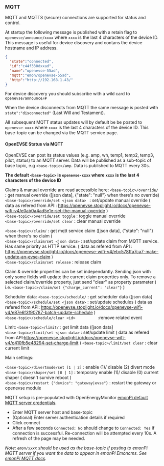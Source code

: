 ### MQTT

MQTT and MQTTS (secure) connections are supported for status and control.

At startup the following message is published with a retain flag to `openevse/announce/xxxx` where `xxxx` is the last 4 characters of the device ID. This message is useful for device discovery and contans the device hostname and IP address.

```json
{
  "state":"connected",
  "id":"c44f330dxxad",
  "name":"openevse-55ad",
  "mqtt":"emon/openevse-55ad",
  "http":"http://192.168.1.43/"
}
```

For device discovery you should subscribe with a wild card to `openevse/announce/#`

When the device disconnects from MQTT the same message is posted with `state":"disconnected"` (Last Will and Testament).

All subsequent MQTT status updates will by default be be posted to `openevse-xxxx` where `xxxx` is the last 4 characters of the device ID. This base-topic can be changed via the MQTT service page.

#### OpenEVSE Status via MQTT

OpenEVSE can post its status values (e.g. amp, wh, temp1, temp2, temp3, pilot, status) to an MQTT server. Data will be published as a sub-topic of base topic, e.g `<base-topic>/amp`. Data is published to MQTT every 30s.

**The default `<base-topic>` is `openevse-xxxx` where `xxxx` is the last 4 characters of the device ID**

Claims & manual override are read accessible here:
`<base-topic>/override/`                    : get manual override ([json data], {"state": "null"} when there's no override)  
`<base-topic>/override/set <json data> `    : set/update manual override ( data as refered from API : https://openevse.stoplight.io/docs/openevse-wifi-v4/e0ab0a4ad5e1e-set-the-manual-override )  
`<base-topic>/override/set toggle`          : toggle manual override  
`<base-topic>/override/set clear`           : clear manual override  

`<base-topic>/claim/`                       : get mqtt service claim ([json data], {"state": "null"} when there's no claim )  
`<base-topic>/claim/set <json data>`        : set/update claim from MQTT service. Has same priority as HTTP service. ( data as refered from API : https://openevse.stoplight.io/docs/openevse-wifi-v4/ebc578ffa7ca7-make-update-an-evse-claim )  
`<base-topic>/claim/set release`            : release claim  

Claim & override properties can be set independantly. Sending json with only some fields will update the current claim properties only. 
To remove a selected claim/override property, just send "clear" as property parameter  ( i.e. `<base-topic>/claim/set {"charge_current": "clear"}` )

Scheduler data:
`<base-topic>/schedule/`    				: get scheduler data ([json data]  
`<base-topic>/schedule/set <json data>`	: set/update schedules ( data as refered from API: https://openevse.stoplight.io/docs/openevse-wifi-v4/e87e6f3f90787-batch-update-schedule )  
`<base-topic>/schedule/clear <id>          :`remove related event  

Limit:
`<base-topic>/limit/`    				: get limit data ([json data]  
`<base-topic>/limit/set <json data>`	: set/update limit ( data as refered from API:https://openevse.stoplight.io/docs/openevse-wifi-v4/c410fb5e48294-set-charge-limit )
`<base-topic>/limit/set clear`	: clear current limit

Main settings:

`<base-topic>/divertmode/set [1 | 2]`   : enable (1)/ disable (2) divert mode  
`<base-topic>/shaper/set [0 | 1]`       : temporary enable (1)/ disable (0) current shaper ( doesn't survive reboot )  
`<base-topic>/restart {"device": "gateway|evse"}` : restart the gateway or openevse module



MQTT setup is pre-populated with OpenEnergyMonitor [emonPi default MQTT server credentials](https://guide.openenergymonitor.org/technical/credentials/#mqtt).

* Enter MQTT server host and base-topic
* (Optional) Enter server authentication details if required
* Click connect
* After a few seconds `Connected: No` should change to `Connected: Yes` if connection is successful. Re-connection will be attempted every 10s. A refresh of the page may be needed.

*Note: `emon/xxxx` should be used as the base-topic if posting to emonPi MQTT server if you want the data to appear in emonPi Emoncms. See [emonPi MQTT docs](https://guide.openenergymonitor.org/technical/mqtt/).*

